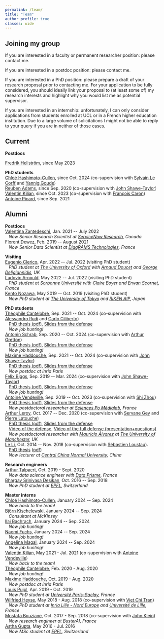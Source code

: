 ```yaml
---
permalink: /team/
title: "Team"
author_profile: true
classes: wide
---
```


## Joining my group

If you are interested in a faculty or permanent researcher position: please contact me.

If you are interested in a postdoc position: please contact me.

If you are interested in a PhD position: please prepare a draft of your research proposal prior to contacting me. For your application to be fully considered, you should ideally link your proposal to (at least some of) my research interests and highlight why you would list me as potential supervisor.

If you are interested in an internship: unfortunately, I can only consider applications from students enrolled at UCL or in a French higher education institution. Due to a large volume of solicitations I might not be able to reply to your query if you are in neither of those cases.

## Current

**Postdocs**   

[Fredrik Hellström](https://fredrikhellstrom.github.io), since May 2023              

**PhD students**   
[Chloé Hashimoto-Cullen](https://www.linkedin.com/in/hashimoto-cullen/?originalSubdomain=uk), since Oct. 2024 (co-supervision with [Sylvain Le Corff](https://sylvainlc.github.io) and [Yannig Goude](https://www.imo.universite-paris-saclay.fr/~yannig.goude/about.html))     
[Reuben Adams](https://reubenadams.github.io), since Sep. 2020 (co-supervision with [John Shawe-Taylor](http://www0.cs.ucl.ac.uk/staff/J.Shawe-Taylor/))   
[Valentin Kilian](https://valentinkil.github.io), since Oct. 2023 (co-supervision with [François Caron](https://www.stats.ox.ac.uk/~caron/))     
[Antoine Picard](https://www.linkedin.com/in/antoine-picard-3147a1212/), since Sep. 2021         


<!-- **Visiting**        -->

<!-- **Research engineers**     -->
   

<!-- **Master interns**      --> 
  


## Alumni

**Postdocs**        
[Valentina Zantedeschi](http://vzantedeschi.com), Jan. 2021 -- July 2022       
&nbsp;&nbsp;&nbsp;*Now Senior Research Scientist at [ServiceNow Research](https://www.servicenow.com), Canada*        
[Florent Dewez](https://fdewez.github.io), Feb. 2019 -- August 2021         
&nbsp;&nbsp;&nbsp;*Now Senior Data Scientist at [DiagRAMS Technologies](https://diagrams-technologies.com), France*        

**Visiting**       
[Eugenio Clerico](https://scholar.google.com/citations?user=Q8byazcAAAAJ&hl=en), Apr. 2022 -- Jul. 2022 (visiting PhD student)      
&nbsp;&nbsp;&nbsp;*PhD student at [The University of Oxford](https://www.ox.ac.uk) with [Arnaud Doucet](https://www.stats.ox.ac.uk/~doucet/) and [George Deligiannidis](https://www.stats.ox.ac.uk/~deligian/), UK*       
[Ludovic Arnould](https://www.linkedin.com/in/ludovic-arnould/), May 2022 -- Jul. 2022 (visiting PhD student)      
&nbsp;&nbsp;&nbsp;*PhD student at [Sorbonne Université](https://www.sorbonne-universite.fr) with [Claire Boyer](https://scholar.google.fr/citations?user=UK7wNCwAAAAJ&hl=fr) and [Erwan Scornet](https://erwanscornet.github.io), France*       
[Kento Nozawa](https://nzw0301.github.io), May 2019 -- Oct. 2019 (visiting PhD student)      
&nbsp;&nbsp;&nbsp;*Now PhD student at [The University of Tokyo](https://www.u-tokyo.ac.jp/en/) and [RIKEN AIP](https://www.u-tokyo.ac.jp/en/), Japan*       

**PhD students**       
[Théophile Cantelobre](https://theophilec.github.io), Sep. 2021 -- Oct. 2024 (co-supervision with [Alessandro Rudi](https://www.di.ens.fr/~rudi/) and [Carlo Ciliberto](https://cciliber.github.io))          
&nbsp;&nbsp;&nbsp;[PhD thesis (pdf)](), [Slides from the defense]()            
&nbsp;&nbsp;&nbsp;*Now job hunting!*       
[Antonin Schrab](https://antoninschrab.github.io), Sep. 2020 -- Oct. 2024 (co-supervision with [Arthur Gretton](http://www.gatsby.ucl.ac.uk/~gretton/))     
&nbsp;&nbsp;&nbsp;[PhD thesis (pdf)](), [Slides from the defense]()            
&nbsp;&nbsp;&nbsp;*Now job hunting!*       
[Maxime Haddouche](https://maximehaddouche.github.io), Sep. 2021 -- Oct. 2024 (co-supervision with [John Shawe-Taylor](http://www0.cs.ucl.ac.uk/staff/J.Shawe-Taylor/))     
&nbsp;&nbsp;&nbsp;[PhD thesis (pdf)](), [Slides from the defense]()            
&nbsp;&nbsp;&nbsp;*Now postdoc at Inria Paris*       
[Felix Biggs](https://www.felixbiggs.com), Sep. 2019 -- Mar. 2024 (co-supervision with [John Shawe-Taylor](http://www0.cs.ucl.ac.uk/staff/J.Shawe-Taylor/))     
&nbsp;&nbsp;&nbsp;[PhD thesis (pdf)](), [Slides from the defense]()            
&nbsp;&nbsp;&nbsp;*Now job hunting!*       
[Antoine Vendeville](https://antoinevendeville.github.io/), Sep. 2019 -- Oct. 2023 (co-supervision with [Shi Zhou](https://wp.cs.ucl.ac.uk/shizhou/))     
&nbsp;&nbsp;&nbsp;[PhD thesis (pdf)](), [Slides from the defense]()            
&nbsp;&nbsp;&nbsp;*Now postdoctoral researcher at [Sciences Po Médialab](https://medialab.sciencespo.fr), France*       
[Arthur Leroy](https://arthur-leroy.netlify.app), Oct. 2017 -- Dec. 2020 (co-supervision with [Servane Gey](http://helios.mi.parisdescartes.fr/~gey/) and [Pierre Latouche](http://helios.mi.parisdescartes.fr/~platouch/))           
&nbsp;&nbsp;&nbsp;[PhD thesis (pdf)](https://arthur-leroy.netlify.app/files/Thesis-Arthur_LEROY.pdf), [Slides from the defense](https://arthur-leroy.netlify.app/files/slides_soutenance/slides_thesis.html#/)        
&nbsp;&nbsp;&nbsp;[Video of the defense](https://youtu.be/gAaKoKq9UDo), [Video of the full defense (presentation+questions)](https://youtu.be/6xpyS0tTSCo)      
&nbsp;&nbsp;&nbsp;*Now postdoctoral researcher with [Mauricio Álvarez](https://maalvarezl.github.io) at [The University of Manchester](https://www.manchester.ac.uk), UK*       
[Le Li](https://www.researchgate.net/scientific-contributions/2108172811_Le_Li), Oct. 2014 -- Nov. 2018 (co-supervision with [Sébastien Loustau](https://www.linkedin.com/in/sébastien-loustau-b57b4555/)).      
&nbsp;&nbsp;&nbsp;[PhD thesis](https://tel.archives-ouvertes.fr/tel-01970795/) ([pdf](https://tel.archives-ouvertes.fr/tel-01970795/document))            
&nbsp;&nbsp;&nbsp;*Now lecturer at [Central China Normal University](http://english.ccnu.edu.cn), China* 

**Research engineers**     
[Arthur Talpaert](https://www.linkedin.com/in/arthur-talpaert-04b446a5/), Oct. 2019 - Sept. 2020      
&nbsp;&nbsp;&nbsp;*Now data science engineer with [Data Prisme](https://www.data-prisme.com), France*		   
[Bhargav Srinivasa Desikan](https://github.com/bhargavvader/), Oct. 2016 -- Sep. 2018      
&nbsp;&nbsp;&nbsp;*Now PhD student at [EPFL](https://www.epfl.ch/en/), Switzerland*

**Master interns**         
[Chloé Hashimoto-Cullen](https://www.linkedin.com/in/hashimoto-cullen/?originalSubdomain=uk), January 2024 -- Sep. 2024      
&nbsp;&nbsp;&nbsp;*Now back to the team!*       
[Björn Kischelewski](https://www.linkedin.com/in/kischelewski/), January 2024 -- Sep. 2024      
&nbsp;&nbsp;&nbsp;*Consultant at McKinsey*       
[Ilai Bachrach](https://www.linkedin.com/in/ilaiadaya/), January 2024 -- Sep. 2024      
&nbsp;&nbsp;&nbsp;*Now job hunting!*       
[Naomi Fuchs](https://www.linkedin.com/in/naomi-fuchs-07348612b/?originalSubdomain=il), January 2024 -- Sep. 2024      
&nbsp;&nbsp;&nbsp;*Now job hunting!*       
[Angelina Magal](https://www.linkedin.com/in/angelina-magal-65096565/?originalSubdomain=uk), January 2024 -- Sep. 2024      
&nbsp;&nbsp;&nbsp;*Now job hunting!*       
[Valentin Kilian](https://valentinkil.github.io), May 2021 - Jul. 2021 (co-supervision with [Antoine Vendeville](https://antoinevendeville.github.io/))      
&nbsp;&nbsp;&nbsp;*Now back to the team!*       
[Théophile Cantelobre](https://theophilec.github.io), Feb. 2020 - Aug. 2020      
&nbsp;&nbsp;&nbsp;*Now job hunting!*      			     
[Maxime Haddouche](https://maximehaddouche.github.io), Oct. 2019 - Aug. 2020     
&nbsp;&nbsp;&nbsp;*Now postdoc at Inria Paris*       			     
[Louis Pujol](https://louis-pujol.github.io), Apr. 2019 - Oct. 2019    
&nbsp;&nbsp;&nbsp;*Now PhD student at [Université Paris-Saclay](https://www.universite-paris-saclay.fr), France*		     
[Wilfried Heyse](https://www.linkedin.com/in/wilfried-heyse-711008151/), May 2018 - Aug. 2018 (co-supervision with [Viet Chi Tran](https://perso.math.u-pem.fr/tran.viet-chi/))     
&nbsp;&nbsp;&nbsp;*Now PhD student at [Inria Lille - Nord Europe](https://www.inria.fr/fr/centre-inria-lille-nord-europe) and [Université de Lille](https://www.univ-lille.fr), France*     
[Mostafa Bouziane](https://www.linkedin.com/in/mostafa-b-49732b11b/), Oct. 2017 - Sep. 2018 (co-supervision with [John Klein](https://john-klein.github.io))     
&nbsp;&nbsp;&nbsp;*Now research engineer at [BusterAI](https://buster.ai), France*   
[Astha Gupta](https://www.linkedin.com/in/astha736/), May 2016 - Jul. 2016    
&nbsp;&nbsp;&nbsp;*Now MSc student at [EPFL](https://www.epfl.ch/fr/), Switzerland*    
